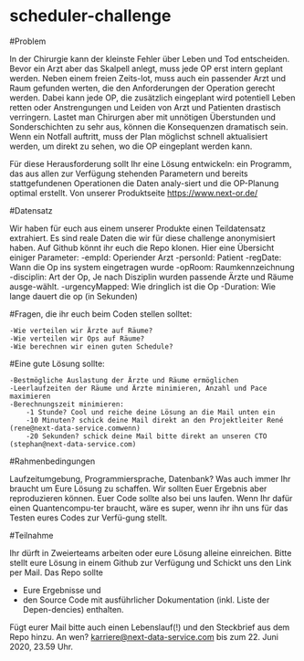 # scheduler-challenge
#Problem

In der Chirurgie kann der kleinste Fehler über Leben und Tod entscheiden. Bevor ein Arzt aber das Skalpell anlegt, muss jede OP erst intern geplant werden. Neben einem freien Zeits-lot, muss auch ein passender Arzt und Raum gefunden werten, die den Anforderungen der Operation gerecht werden. Dabei kann jede OP, die zusätzlich eingeplant wird potentiell Leben retten oder Anstrengungen und Leiden von Arzt und Patienten drastisch verringern. Lastet man Chirurgen aber mit unnötigen Überstunden und Sonderschichten zu sehr aus, können die Konsequenzen dramatisch sein. Wenn ein Notfall auftritt, muss der Plan möglichst schnell aktualisiert werden, um direkt zu sehen, wo die OP eingeplant werden kann.

Für diese Herausforderung  sollt Ihr eine Lösung entwickeln: ein  Programm, das aus allen zur Verfügung stehenden Parametern und bereits stattgefundenen Operationen die Daten analy-siert und die OP-Planung optimal erstellt.
Von unserer Produktseite <https://www.next-or.de/> 

#Datensatz

Wir haben für euch aus einem unserer Produkte einen Teildatensatz extrahiert. Es sind reale Daten die wir für diese challenge anonymisiert haben. Auf Github <link> könnt ihr euch die Repo klonen. Hier eine Übersicht einiger Parameter:
-empId: Operiender Arzt
-personId: Patient
-regDate: Wann die Op ins system eingetragen wurde
-opRoom: Raumkennzeichnung
-disciplin: Art der Op, Je nach Disziplin wurden passende Ärzte und Räume ausge-wählt. 
-urgencyMapped: Wie dringlich ist die Op
-Duration: Wie lange dauert die op (in Sekunden)


#Fragen, die ihr euch beim Coden stellen solltet:

	-Wie verteilen wir Ärzte auf Räume?
	-Wie verteilen wir Ops auf Räume?
	-Wie berechnen wir einen guten Schedule?


#Eine gute Lösung sollte:

	-Bestmögliche Auslastung der Ärzte und Räume ermöglichen
	-Leerlaufzeiten der Räume und Ärzte minimieren, Anzahl und Pace maximieren
	-Berechnungszeit minimieren:
		-1 Stunde? Cool und reiche deine Lösung an die Mail unten ein
		-10 Minuten? schick deine Mail direkt an den Projektleiter René (rene@next-data-service.comwenn) 
		-20 Sekunden? schick deine Mail bitte direkt an unseren CTO (stephan@next-data-service.com)


#Rahmenbedingungen

Laufzeitumgebung, Programmiersprache, Datenbank? Was auch immer Ihr braucht um Eure Lösung zu schaffen. Wir sollten Euer Ergebnis aber reproduzieren können. Euer Code sollte also bei uns laufen. Wenn Ihr dafür einen Quantencompu-ter braucht, wäre es super, wenn ihr ihn uns für das Testen eures Codes zur Verfü-gung stellt.

#Teilnahme

Ihr dürft in Zweierteams arbeiten oder eure Lösung alleine einreichen.
Bitte stellt eure Lösung in einem Github zur Verfügung und Schickt uns den Link per Mail. Das Repo sollte

- Eure Ergebnisse und 
- den Source Code mit ausführlicher Dokumentation (inkl. Liste der Depen-dencies) enthalten. 

Fügt eurer Mail bitte auch einen Lebenslauf(!) und den Steckbrief aus dem Repo hinzu. An wen? karriere@next-data-service.com
bis zum 22. Juni 2020, 23.59 Uhr.
